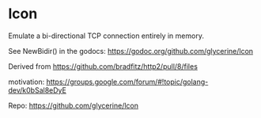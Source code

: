# lcon

Emulate a bi-directional TCP connection entirely in memory.

See NewBidir() in the godocs: https://godoc.org/github.com/glycerine/lcon

Derived from https://github.com/bradfitz/http2/pull/8/files

motivation: https://groups.google.com/forum/#!topic/golang-dev/k0bSal8eDyE

Repo: https://github.com/glycerine/lcon
